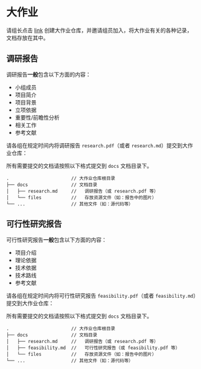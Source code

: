 # 大作业

请组长点击 [link](https://classroom.github.com/g/TspbrfnM) 创建大作业仓库，并邀请组员加入，将大作业有关的各种记录，文档存放在其中。

## 调研报告

调研报告**一般**包含以下方面的内容：

- 小组成员
- 项目简介
- 项目背景
- 立项依据
- 重要性/前瞻性分析
- 相关工作
- 参考文献

请各组在规定时间内将调研报告 `research.pdf`（或者 `research.md`）提交到大作业仓库：

所有需要提交的文档请按照以下格式提交到 `docs` 文档目录下。

```
.                       // 大作业仓库根目录
├── docs                // 文档目录
│   ├── research.md     //   调研报告（或 research.pdf 等）
│   └── files           //   存放资源文件（如：报告中的图片）
└── ...                 // 其他文件（如：源代码等）
```

## 可行性研究报告

可行性研究报告**一般**包含以下方面的内容：

- 项目介绍
- 理论依据
- 技术依据
- 技术路线
- 参考文献

请各组在规定时间内将可行性研究报告 `feasibility.pdf`（或者 `feasibility.md`）提交到大作业仓库：

所有需要提交的文档请按照以下格式提交到 `docs` 文档目录下。

```
.                       // 大作业仓库根目录
├── docs                // 文档目录
│   ├── research.md     //   调研报告（或 research.pdf 等）
│   ├── feasibility.md  //   可行性研究报告（或 feasibility.pdf 等）
│   └── files           //   存放资源文件（如：报告中的图片）
└── ...                 // 其他文件（如：源代码等）
```

